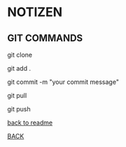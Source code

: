 # NOTIZEN

## GIT COMMANDS

git clone

git add .

git commit -m "your commit message"

git pull

git push

[back to readme](javascript:history.back();)

<a href="javascript:history.back();">BACK</a>
